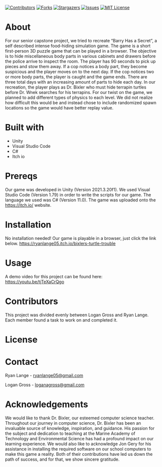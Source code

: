 [![Contributors][contributors-shield]][contributors-url]
[![Forks][forks-shield]][forks-url]
[![Stargazers][stars-shield]][stars-url]
[![Issues][issues-shield]][issues-url]
[![MIT License][license-shield]][license-url]


# About
For our senior capstone project, we tried to recreate “Barry Has a Secret”, a self described intense food-hiding simulation game. The game is a short first-person 3D puzzle game that can be played in a browser. The objective is to hide miscellaneous body parts in various cabinets and drawers before the police arrive to inspect the room. The player has 90 seconds to pick up pieces and stow them away. If a cop notices a body part, they become suspicious and the player moves on to the next day. If the cop notices two or more body parts, the player is caught and the game ends. There are three total days with an increasing amount of parts to hide each day. In our recreation, the player plays as Dr. Bixler who must hide terrapin turtles before Dr. Wnek searches for his terrapins. For our twist on the game, we planned to add different types of physics to each level. We did not realize how difficult this would be and instead chose to include randomized spawn locations so the game would have better replay value.

# Built with

* Unity
* Visual Studio Code
* C#
* Itch io

# Prereqs
Our game was developed in Unity (Version 2021.3.20f1). We used Visual Studio Code (Version 1.79) in order to write the scripts for our game. The language we used was C# (Version 11.0). The game was uploaded onto the https://itch.io/ website.

# Installation
No installation needed! Our game is playable in a browser, just click the link below.
https://ryanlange05.itch.io/bixlers-turtle-trouble

# Usage
A demo video for this project can be found here:
https://youtu.be/tjTeXaCrQgo

# Contributors
This project was divided evenly between Logan Gross and Ryan Lange. Each member found a task to work on and completed it.

# License 

# Contact
Ryan Lange - ryanlange05@gmail.com

Logan Gross - loganagross@gmail.com

# Acknowledgements
We would like to thank Dr. Bixler, our esteemed computer science teacher. Throughout our journey in computer science, Dr. Bixler has been an invaluable source of knowledge, inspiration, and guidance. His passion for the subject and dedication to teaching at the Marine Academy of Technology and Environmental Science has had a profound impact on our learning experience. We would also like to acknowledge Jon Gery for his assistance in installing the required software on our school computers to make this game a reality. Both of their contributions have led us down the path of success, and for that, we show sincere gratitude.


[contributors-shield]: https://img.shields.io/github/contributors/Ryanlange05/SeniorCapstone.svg?style=for-the-badge
[contributors-url]: https://github.com/Ryanlange05/SeniorCapstone/graphs/contributors
[forks-shield]: https://img.shields.io/github/forks/Ryanlange05/SeniorCapstone.svg?style=for-the-badge
[forks-url]: https://github.com/Ryanlange05/SeniorCapstone/network/members
[stars-shield]: https://img.shields.io/github/stars/Ryanlange05/SeniorCapstone.svg?style=for-the-badge
[stars-url]: https://github.com/Ryanlange05/SeniorCapstone/stargazers
[issues-shield]: https://img.shields.io/github/issues/Ryanlange05/SeniorCapstone.svg?style=for-the-badge
[issues-url]: https://github.com/Ryanlange05/SeniorCapstone/issues
[license-shield]: https://img.shields.io/github/license/Ryanlange05/SeniorCapstone.svg?style=for-the-badge
[license-url]: https://github.com/Ryanlange05/SeniorCapstone/blob/master/LICENSE.txt

